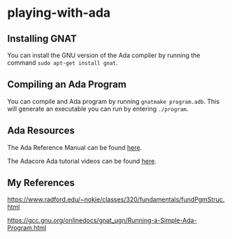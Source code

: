 # playing-with-ada

## Installing GNAT

 You can install the GNU version of the Ada compiler by running the command ```sudo apt-get install gnat```.

## Compiling an Ada Program

You can compile and Ada program by running ```gnatmake program.adb```. This will generate an executable you can run by entering ```./program```.

## Ada Resources

The Ada Reference Manual can be found [here](https://www.adaic.org/resources/add_content/standards/12aarm/html/AA-0-2.html).

The Adacore Ada tutorial videos can be found [here](https://www.youtube.com/watch?v=f6wneklxryk&list=PLkoa8uxigENkneyEEeDWVPgpMhPc9IJ7o&index=1).

## My References

https://www.radford.edu/~nokie/classes/320/fundamentals/fundPgmStruc.html

https://gcc.gnu.org/onlinedocs/gnat_ugn/Running-a-Simple-Ada-Program.html
